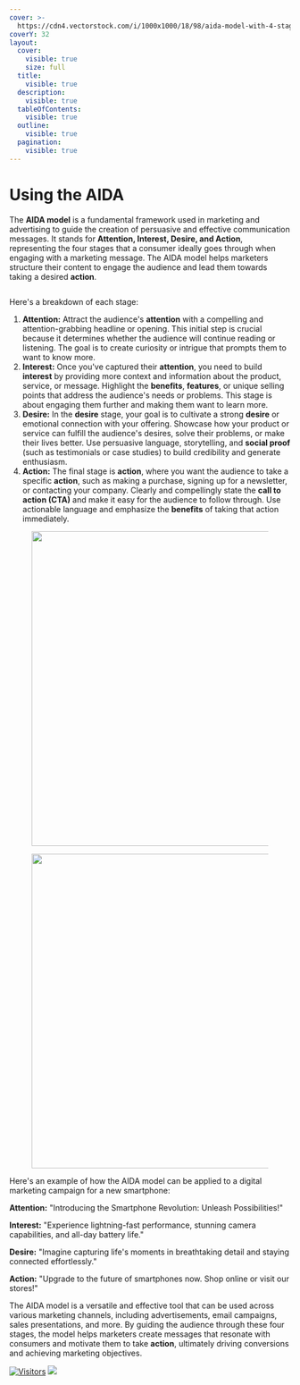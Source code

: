 ```yaml
---
cover: >-
  https://cdn4.vectorstock.com/i/1000x1000/18/98/aida-model-with-4-stages-sales-funnel-vector-29371898.jpg
coverY: 32
layout:
  cover:
    visible: true
    size: full
  title:
    visible: true
  description:
    visible: true
  tableOfContents:
    visible: true
  outline:
    visible: true
  pagination:
    visible: true
---
```


# Using the AIDA

The **AIDA model** is a fundamental framework used in marketing and advertising to guide the creation of persuasive and effective communication messages. It stands for **Attention, Interest, Desire, and Action**, representing the four stages that a consumer ideally goes through when engaging with a marketing message. The AIDA model helps marketers structure their content to engage the audience and lead them towards taking a desired **action**.&#x20;

<figure><img src="https://www.vizion.com/wp-content/uploads/2019/04/shutterstock_480673642.jpg" alt=""><figcaption></figcaption></figure>

Here's a breakdown of each stage:

1. **Attention:** Attract the audience's **attention** with a compelling and attention-grabbing headline or opening. This initial step is crucial because it determines whether the audience will continue reading or listening. The goal is to create curiosity or intrigue that prompts them to want to know more.
2. **Interest:** Once you've captured their **attention**, you need to build **interest** by providing more context and information about the product, service, or message. Highlight the **benefits**, **features**, or unique selling points that address the audience's needs or problems. This stage is about engaging them further and making them want to learn more.
3. **Desire:** In the **desire** stage, your goal is to cultivate a strong **desire** or emotional connection with your offering. Showcase how your product or service can fulfill the audience's desires, solve their problems, or make their lives better. Use persuasive language, storytelling, and **social proof** (such as testimonials or case studies) to build credibility and generate enthusiasm.
4. **Action:** The final stage is **action**, where you want the audience to take a specific **action**, such as making a purchase, signing up for a newsletter, or contacting your company. Clearly and compellingly state the **call to action (CTA)** and make it easy for the audience to follow through. Use actionable language and emphasize the **benefits** of taking that action immediately.

<figure><img src="https://www.siegemedia.com/wp-content/uploads/2020/12/aida-model-email.png" alt="" width="563"><figcaption></figcaption></figure>

<figure><img src="https://www.emarketinghacks.com/wp-content/uploads/2020/04/AIDA-example.png" alt="" width="563"><figcaption></figcaption></figure>

Here's an example of how the AIDA model can be applied to a digital marketing campaign for a new smartphone:

**Attention:** "Introducing the Smartphone Revolution: Unleash Possibilities!"&#x20;

**Interest:** "Experience lightning-fast performance, stunning camera capabilities, and all-day battery life."&#x20;

**Desire:** "Imagine capturing life's moments in breathtaking detail and staying connected effortlessly."&#x20;

**Action:** "Upgrade to the future of smartphones now. Shop online or visit our stores!"

The AIDA model is a versatile and effective tool that can be used across various marketing channels, including advertisements, email campaigns, sales presentations, and more. By guiding the audience through these four stages, the model helps marketers create messages that resonate with consumers and motivate them to take **action**, ultimately driving conversions and achieving marketing objectives.

[![Visitors](https://api.visitorbadge.io/api/visitors?path=https%3A%2F%2Fgithub.com%2Fdrshahizan\&labelColor=%23697689\&countColor=%23555555\&style=plastic)](https://visitorbadge.io/status?path=https%3A%2F%2Fgithub.com%2Fdrshahizan) ![](https://hit.yhype.me/github/profile?user\_id=81284918)